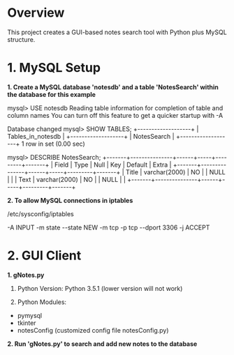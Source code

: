 # **Overview**

This project creates a GUI-based notes search tool with Python plus MySQL structure.

# **1. MySQL Setup**

**1. Create a MySQL database 'notesdb' and a table 'NotesSearch' within the database for this example**

mysql> USE notesdb
Reading table information for completion of table and column names
You can turn off this feature to get a quicker startup with -A

Database changed
mysql> SHOW TABLES;
+-------------------+
| Tables_in_notesdb |
+-------------------+
| NotesSearch       |
+-------------------+
1 row in set (0.00 sec)

mysql> DESCRIBE NotesSearch;
+-------+---------------+------+-----+---------+-------+
| Field | Type          | Null | Key | Default | Extra |
+-------+---------------+------+-----+---------+-------+
| Title | varchar(2000) | NO   |     | NULL    |       |
| Text  | varchar(2000) | NO   |     | NULL    |       |
+-------+---------------+------+-----+---------+-------+

**2. To allow MySQL connections in iptables**

/etc/sysconfig/iptables

-A INPUT -m state --state NEW -m tcp -p tcp --dport 3306 -j ACCEPT

# **2. GUI Client**

**1. gNotes.py**

1) Python Version: Python 3.5.1 (lower version will not work)

2) Python Modules:

- pymysql
- tkinter
- notesConfig (customized config file notesConfig.py)

**2. Run 'gNotes.py' to search and add new notes to the database**
